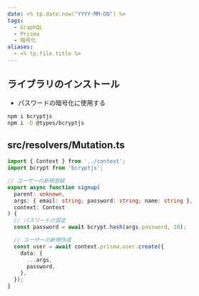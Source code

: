 ```yaml
---
date: <% tp.date.now("YYYY-MM-DD") %>
tags:
  - GraphQL
  - Prisma
  - 暗号化
aliases:
  - <% tp.file.title %>
---
```

## ライブラリのインストール

- パスワードの暗号化に使用する

```bash
npm i bcryptjs
npm i -D @types/bcryptjs
```

## src/resolvers/Mutation.ts

```ts
import { Context } from '../context';
import bcrypt from 'bcryptjs';

// ユーザーの新規登録
export async function signup(
  parent: unknown,
  args: { email: string; password: string; name: string },
  context: Context
) {
  // パスワードの設定
  const password = await bcrypt.hash(args.password, 10);

  // ユーザーの新規作成
  const user = await context.prisma.user.create({
    data: {
      ...args,
      password,
    },
  });
}
```